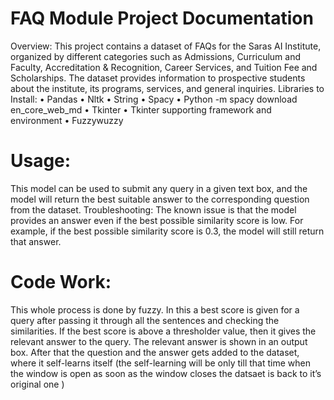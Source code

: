 # FAQ Module Project Documentation
Overview:
This project contains a dataset of FAQs for the Saras AI Institute, organized by different categories such as Admissions, Curriculum and Faculty, Accreditation & Recognition, Career Services, and Tuition Fee and Scholarships. The dataset provides information to prospective students about the institute, its programs, services, and general inquiries.
Libraries to Install:
•	 Pandas
•	 Nltk
•	 String
•	 Spacy
•	 Python -m spacy download en_core_web_md
•	 Tkinter
•	 Tkinter supporting framework and environment
•	Fuzzywuzzy
# Usage:
This model can be used to submit any query in a given text box, and the model will return the best suitable answer to the corresponding question from the dataset.
Troubleshooting:
The known issue is that the model provides an answer even if the best possible similarity score is low. For example, if the best possible similarity score is 0.3, the model will still return that answer.

# Code Work:
This whole process is done by fuzzy. In this a best score is given for a query after passing it through all the sentences and checking the similarities. If the best score is above a thresholder value, then it gives the relevant answer to the query.
The relevant answer is shown in an output box. After that the question and the answer gets added to the dataset, where it self-learns itself (the self-learning will be only till that time when the window is open as soon as the window closes the datsaet is back to it’s original one )
